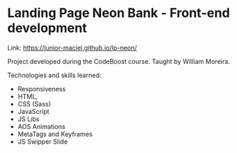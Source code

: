 # Landing Page Neon Bank - Front-end development

Link: https://junior-maciel.github.io/lp-neon/

Project developed during the CodeBoost course. Taught by William Moreira.

Technologies and skills learned:

- Responsiveness
- HTML, 
- CSS (Sass)
- JavaScript
- JS Libs
- AOS Animations
- MetaTags and Keyframes
- JS Swipper Slide